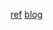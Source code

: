 [ref](https://github.com/hswolff/youtube/tree/master/videos/why-i-love-usereducer)
[blog](https://hswolff.com/blog/why-i-love-usereducer/)
